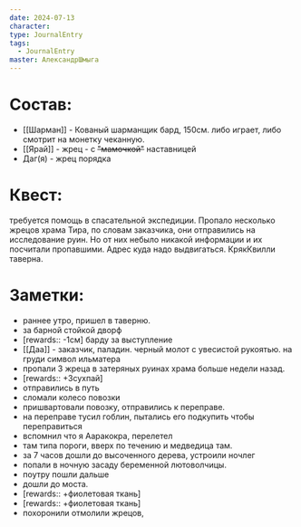 ```yaml
---
date: 2024-07-13
character: 
type: JournalEntry
tags:
  - JournalEntry
master: АлександрШмыга
---
```

# Состав:
- [[Шарман]] - Кованый шарманщик бард, 150см. либо играет, либо смотрит на монетку чеканную.
- [[Ярай]] - жрец - с ~~"мамочкой"~~ наставницей
- Даг(я) - жрец порядка
# Квест:
требуется помощь в спасательной экспедиции. Пропало несколько жрецов храма Тира, по словам заказчика, они отправились на исследование руин. Но от них небыло никакой информации и их посчитали пропавшими. Адрес куда надо выдвигаться. КрякКвилли таверна.
# Заметки:
- раннее утро, пришел в таверню.
- за барной стойкой дворф
- [rewards:: -1см] барду за выступление
- [[Даа]] - заказчик, паладин. черный молот с увесистой рукоятью. на груди символ ильматера
- пропали 3 жреца в затеряных руинах храма больше недели назад.
- [rewards:: +3сухпай]
- отправились в путь
- сломали колесо повозки
- пришвартовали повозку, отправились к переправе.
- на переправе тусил гоблин, пытались его подкупить чтобы переправиться
- вспомнил что я Ааракокра, перелетел
- там типа пороги, вверх по течению и медведица там.
- за 7 часов дошли до высоченного дерева, устроили ночлег
- попали в ночную засаду беременной лютоволчицы.
- поутру пошли дальше
- дошли до моста.
- [rewards:: +фиолетовая ткань]
- [rewards:: +фиолетовая ткань]
- похоронили отмолили жрецов,